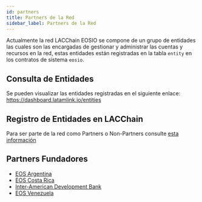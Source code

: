 ```yaml
---
id: partners
title: Partners de la Red 
sidebar_label: Partners de la Red
---
```


Actualmente la red LACChain EOSIO se compone de un grupo de entidades las cuales son las encargadas de gestionar y administrar las cuentas y recursos en la red, estas entidades están registradas en la tabla `entity` en los contratos de sistema `eosio`.

## Consulta de Entidades
Se pueden visualizar las entidades registradas en el siguiente enlace:  https://dashboard.latamlink.io/entities

## Registro de Entidades en LACChain 

Para ser parte de la red como Partners o Non-Partners consulte [esta información](./crear-cuenta-entidad)

## Partners Fundadores
- [EOS Argentina](https://www.eosargentina.io/)
- [EOS Costa Rica](https://es.eoscostarica.io/)
- [Inter-American Development Bank](https://www.iadb.org/en)
- [EOS Venezuela](https://eosvenezuela.io/)

